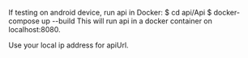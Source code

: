 If testing on android device, run api in Docker:
$ cd api/Api
$ docker-compose up --build
This will run api in a docker container on localhost:8080.

Use your local ip address for apiUrl.